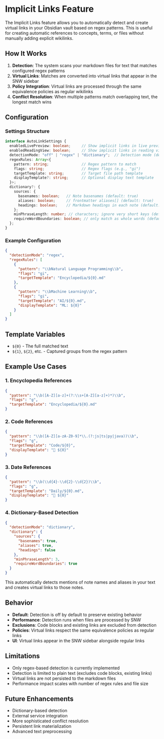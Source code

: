 # Implicit Links Feature

The Implicit Links feature allows you to automatically detect and create virtual links in your Obsidian vault based on regex patterns. This is useful for creating automatic references to concepts, terms, or files without manually adding explicit wikilinks.

## How It Works

1. **Detection**: The system scans your markdown files for text that matches configured regex patterns
2. **Virtual Links**: Matches are converted into virtual links that appear in the SNW sidebar
3. **Policy Integration**: Virtual links are processed through the same equivalence policies as regular wikilinks
4. **Conflict Resolution**: When multiple patterns match overlapping text, the longest match wins

## Configuration

### Settings Structure

```typescript
interface AutoLinkSettings {
  enabledLivePreview: boolean;     // Show implicit links in live preview
  enabledReadingView: boolean;     // Show implicit links in reading view  
  detectionMode: "off" | "regex" | "dictionary";  // Detection mode (default: "off")
  regexRules: Array<{
    pattern: string;               // Regex pattern to match
    flags: string;                 // Regex flags (e.g., "gi")
    targetTemplate: string;        // Target file path template
    displayTemplate?: string;      // Optional display text template
  }>;
  dictionary?: {
    sources: {
      basenames: boolean;   // Note basenames (default: true)
      aliases: boolean;     // frontmatter aliases[] (default: true)
      headings: boolean;    // Markdown headings in each note (default: false)
    };
    minPhraseLength: number; // characters; ignore very short keys (default: 3)
    requireWordBoundaries: boolean; // only match as whole words (default: true)
  };
}
```

### Example Configuration

```json
{
  "detectionMode": "regex",
  "regexRules": [
    {
      "pattern": "\\bNatural Language Programming\\b",
      "flags": "gi",
      "targetTemplate": "Encyclopedia/${0}.md"
    },
    {
      "pattern": "\\bMachine Learning\\b", 
      "flags": "gi",
      "targetTemplate": "AI/${0}.md",
      "displayTemplate": "ML: ${0}"
    }
  ]
}
```

## Template Variables

- `${0}` - The full matched text
- `${1}`, `${2}`, etc. - Captured groups from the regex pattern

## Example Use Cases

### 1. Encyclopedia References
```json
{
  "pattern": "\\b([A-Z][a-z]+(?:\\s+[A-Z][a-z]+)*)\\b",
  "flags": "g",
  "targetTemplate": "Encyclopedia/${0}.md"
}
```

### 2. Code References
```json
{
  "pattern": "\\b([A-Z][a-zA-Z0-9]*\\.(?:js|ts|py|java))\\b",
  "flags": "g", 
  "targetTemplate": "Code/${0}",
  "displayTemplate": "📄 ${0}"
}
```

### 3. Date References
```json
{
  "pattern": "\\b(\\d{4}-\\d{2}-\\d{2})\\b",
  "flags": "g",
  "targetTemplate": "Daily/${0}.md",
  "displayTemplate": "📅 ${0}"
}
```

### 4. Dictionary-Based Detection
```json
{
  "detectionMode": "dictionary",
  "dictionary": {
    "sources": {
      "basenames": true,
      "aliases": true,
      "headings": false
    },
    "minPhraseLength": 3,
    "requireWordBoundaries": true
  }
}
```

This automatically detects mentions of note names and aliases in your text and creates virtual links to those notes.

## Behavior

- **Default**: Detection is off by default to preserve existing behavior
- **Performance**: Detection runs when files are processed by SNW
- **Exclusions**: Code blocks and existing links are excluded from detection
- **Policies**: Virtual links respect the same equivalence policies as regular links
- **UI**: Virtual links appear in the SNW sidebar alongside regular links

## Limitations

- Only regex-based detection is currently implemented
- Detection is limited to plain text (excludes code blocks, existing links)
- Virtual links are not persisted to the markdown files
- Performance impact scales with number of regex rules and file size

## Future Enhancements

- Dictionary-based detection
- External service integration
- More sophisticated conflict resolution
- Persistent link materialization
- Advanced text preprocessing
